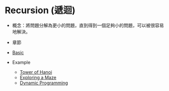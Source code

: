 # Recursion (遞迴)

* 概念：將問題分解為更小的問題，直到得到一個足夠小的問題，可以被很容易地解決。

* 章節
 * [Basic](DSA/ProblemSolvingWithAlgorithmsAndDataStructures/MD/Recursion/recursion_basic.md)
 * Example
   * [Tower of Hanoi]()
   * [Exploring a Maze]()
   * [Dynamic Programming]()







